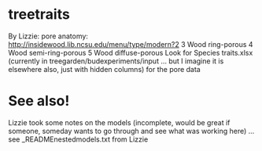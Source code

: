 # treetraits

By Lizzie:
pore anatomy: http://insidewood.lib.ncsu.edu/menu/type/modern?2
3      Wood ring-porous
4      Wood semi-ring-porous
5      Wood diffuse-porous
Look for Species traits.xlsx (currently in treegarden/budexperiments/input ... but I imagine it is elsewhere also, just with hidden columns) for the pore data 

# See also!
Lizzie took some notes on the models (incomplete, would be great if someone, someday wants to go through and see what was working here) ... see _READMEnestedmodels.txt from Lizzie